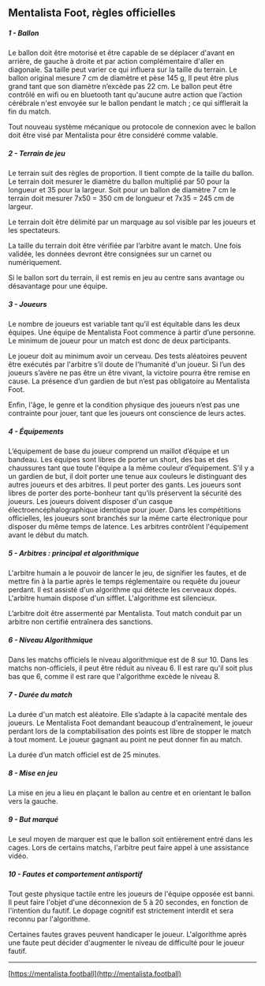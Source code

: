 ## Mentalista Foot, règles officielles

##### 1 - Ballon

Le ballon doit être motorisé et être capable de se déplacer d'avant en arrière, de gauche à droite et par action complémentaire d'aller en diagonale. Sa taille peut varier ce qui influera sur la taille du terrain. Le ballon original mesure 7 cm de diamètre et pèse 145 g, Il peut être plus grand tant que son diamètre n’excède pas 22 cm. Le ballon peut être contrôlé en wifi ou en bluetooth tant qu'aucune autre action que l’action cérébrale n'est envoyée sur le ballon pendant le match ; ce qui sifflerait la fin du match.

Tout nouveau système mécanique ou protocole de connexion avec le ballon doit être visé par Mentalista pour être considéré comme valable.

##### 2 - Terrain de jeu

Le terrain suit des règles de proportion. Il tient compte de la taille du ballon. Le terrain doit mesurer le diamètre du ballon multiplié par 50 pour la longueur et 35 pour la largeur. Soit pour un ballon de diamètre 7 cm le terrain doit mesurer 7x50 = 350 cm de longueur et 7x35 = 245 cm de largeur.

Le terrain doit être délimité par un marquage au sol visible par les joueurs et les spectateurs.

La taille du terrain doit être vérifiée par l’arbitre avant le match. Une fois validée, les données devront être consignées sur un carnet ou numériquement.

Si le ballon sort du terrain, il est remis en jeu au centre sans avantage ou désavantage pour une équipe.

##### 3 - Joueurs

Le nombre de joueurs est variable tant qu’il est équitable dans les deux équipes. Une équipe de Mentalista Foot commence à partir d’une personne. Le minimum de joueur pour un match est donc de deux participants.

Le joueur doit au minimum avoir un cerveau. Des tests aléatoires peuvent être exécutés par l'arbitre s’il doute de l'humanité d'un joueur. Si l’un des joueurs s’avère ne pas être un être vivant, la victoire pourra être remise en cause. La présence d’un gardien de but n’est pas obligatoire au Mentalista Foot.

Enfin, l'âge, le genre et la condition physique des joueurs n’est pas une contrainte pour jouer, tant que les joueurs ont conscience de leurs actes.

##### 4 - Équipements

L’équipement de base du joueur comprend un maillot d’équipe et un bandeau. Les équipes sont libres de porter un short, des bas et des chaussures tant que toute l'équipe a la même couleur d’équipement. S’il y a un gardien de but, il doit porter une tenue aux couleurs le distinguant des autres joueurs et des arbitres. Il peut porter des gants. Les joueurs sont libres de porter des porte-bonheur tant qu’ils préservent la sécurité des joueurs. Les joueurs doivent disposer d'un casque électroencéphalographique identique pour jouer. Dans les compétitions officielles, les joueurs sont branchés sur la même carte électronique pour disposer du même temps de latence. Les arbitres contrôlent l'équipement avant le début du match.

##### 5 - Arbitres : principal et algorithmique

L'arbitre humain a le pouvoir de lancer le jeu, de signifier les fautes, et de mettre fin à la partie après le temps réglementaire ou requête du joueur perdant. Il est assisté d'un algorithme qui détecte les cerveaux dopés. L'arbitre humain dispose d'un sifflet. L'algorithme est silencieux.

L’arbitre doit être assermenté par Mentalista. Tout match conduit par un arbitre non certifié entraînera des sanctions.

##### 6 - Niveau Algorithmique

Dans les matchs officiels le niveau algorithmique est de 8 sur 10. Dans les matchs non-officiels, il peut être réduit au niveau 6. Il est rare qu'il soit plus bas que 6, comme il est rare que l'algorithme excède le niveau 8.

##### 7 - Durée du match

La durée d'un match est aléatoire. Elle s’adapte à la capacité mentale des joueurs. Le Mentalista Foot demandant beaucoup d'entraînement, le joueur perdant lors de la comptabilisation des points est libre de stopper le match à tout moment. Le joueur gagnant au point ne peut donner fin au match.

La durée d’un match officiel est de 25 minutes.

##### 8 - Mise en jeu

La mise en jeu a lieu en plaçant le ballon au centre et en orientant le ballon vers la gauche.

##### 9 - But marqué

Le seul moyen de marquer est que le ballon soit entièrement entré dans les cages. Lors de certains matchs, l'arbitre peut faire appel à une assistance vidéo.

##### 10 - Fautes et comportement antisportif

Tout geste physique tactile entre les joueurs de l'équipe opposée est banni. Il peut faire l'objet d'une déconnexion de 5 à 20 secondes, en fonction de l'intention du fautif. Le dopage cognitif est strictement interdit et sera reconnu par l'algorithme.

Certaines fautes graves peuvent handicaper le joueur. L'algorithme après une faute peut décider d'augmenter le niveau de difficulté pour le joueur fautif.

__________________________

[https://mentalista.football](http://mentalista.football)